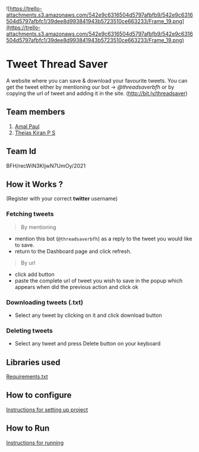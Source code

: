 ![https://trello-attachments.s3.amazonaws.com/542e9c6316504d5797afbfb9/542e9c6316504d5797afbfc1/39dee8d993841943b5723510ce663233/Frame_19.png](https://trello-attachments.s3.amazonaws.com/542e9c6316504d5797afbfb9/542e9c6316504d5797afbfc1/39dee8d993841943b5723510ce663233/Frame_19.png)

# Tweet Thread Saver

A website where you can save & download your favourite tweets.
You can get the tweet either by mentioning our bot -> *@threadsaverbfh*
or by copying the url of tweet and adding it in the site. (http://bit.ly/threadsaver)

## Team members

1. [Amal Paul](https://github.com/amalpaul54111)
2. [Thejas Kiran P S](https://github.com/ThejasKiranPS)

## Team Id

BFH/recWiN3KIjwN7UmOy/2021

## How it Works ?

(Register with your correct **twitter** username)

### Fetching tweets

> By mentioning

- mention this bot (`@threadsaverbfh`) as a reply to the tweet you would like to save.
- return to the Dashboard page and click refresh.

> By url

- click add button
- paste the complete url of tweet you wish to save in the popup which appears when did the previous action and click ok

### Downloading tweets (.txt)

- Select any tweet by clicking on it and click download button

### Deleting tweets 

- Select any tweet and press Delete button on your keyboard

## Libraries used

[Requirements.txt](https://github.com/ThejasKiranPS/tweet-thread-saver/blob/main/requirements.txt)

## How to configure

[Instructions for setting up project](https://github.com/ThejasKiranPS/tweet-thread-saver/blob/main/how-to-run.md)

## How to Run

[Instructions for running](https://github.com/ThejasKiranPS/tweet-thread-saver/blob/main/how-to-run.md)
